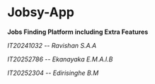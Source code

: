 # Jobsy-App
**Jobs Finding Platform including Extra Features**


*IT20241032 -- Ravishan S.A.A*
    
*IT20252786 -- Ekanayaka E.M.A.I.B*
    
*IT20252304 -- Edirisinghe B.M*
